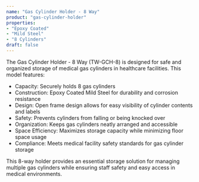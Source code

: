 ```yaml
---
name: "Gas Cylinder Holder - 8 Way"
product: "gas-cylinder-holder"
properties: 
- "Epoxy Coated"
- "Mild Steel"
- "8 Cylinders"
draft: false
---
```


The Gas Cylinder Holder - 8 Way (TW-GCH-8) is designed for safe and organized storage of medical gas cylinders in healthcare facilities. This model features:

- Capacity: Securely holds 8 gas cylinders
- Construction: Epoxy Coated Mild Steel for durability and corrosion resistance
- Design: Open frame design allows for easy visibility of cylinder contents and labels
- Safety: Prevents cylinders from falling or being knocked over
- Organization: Keeps gas cylinders neatly arranged and accessible
- Space Efficiency: Maximizes storage capacity while minimizing floor space usage
- Compliance: Meets medical facility safety standards for gas cylinder storage

This 8-way holder provides an essential storage solution for managing multiple gas cylinders while ensuring staff safety and easy access in medical environments.
